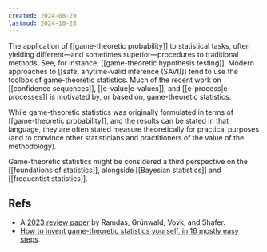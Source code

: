 ```yaml
---
created: 2024-08-29
lastmod: 2024-10-28
---
```


The application of [[game-theoretic probability]] to statistical tasks, often yielding different—and sometimes superior—procedures to traditional methods. See, for instance, [[game-theoretic hypothesis testing]]. Modern approaches to [[safe, anytime-valid inference (SAVI)]] tend to use the toolbox of game-theoretic statistics. Much of the recent work on [[confidence sequences]], [[e-value|e-values]], and [[e-process|e-processes]] is motivated by, or based on, game-theoretic statistics. 

While game-theoretic statistics was originally formulated in terms of [[game-theoretic probability]], and the results can be stated in that language, they are often stated measure theoretically for practical purposes (and to convince other statisticians and practitioners of the value of the methodology). 

Game-theoretic statistics might be considered a third perspective on the [[foundations of statistics]], alongside [[Bayesian statistics]] and [[frequentist statistics]]. 

## Refs 
- A [2023 review paper](https://arxiv.org/pdf/2210.01948) by Ramdas, Grünwald, Vovk, and Shafer. 
- [How to invent game-theoretic statistics yourself, in 16 mostly easy steps](http://glennshafer.com/assets/downloads/invent.pdf). 



